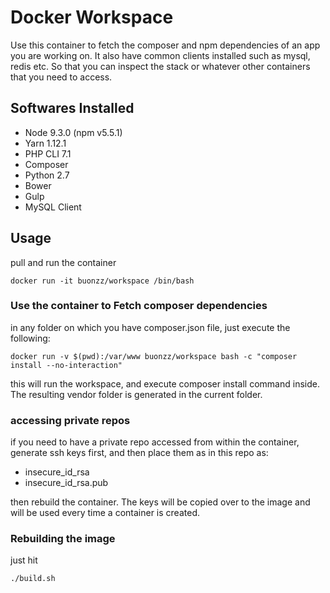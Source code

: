 # Docker Workspace

Use this container to fetch the composer and npm dependencies of an app you are working on. It also have common clients installed such as mysql, redis etc. So that you can inspect the stack or whatever other containers that you need to access.

## Softwares Installed

* Node 9.3.0 (npm v5.5.1)
* Yarn 1.12.1
* PHP CLI 7.1
* Composer
* Python 2.7
* Bower
* Gulp
* MySQL Client


## Usage

pull and run the container
```
docker run -it buonzz/workspace /bin/bash
```

### Use the container to Fetch composer dependencies

in any folder on which you have composer.json file, just execute the following:

```
docker run -v $(pwd):/var/www buonzz/workspace bash -c "composer install --no-interaction"
```

this will run the workspace, and execute composer install command inside. The resulting vendor folder is generated in the current folder.


### accessing private repos

if you need to have a private repo accessed from within the container, generate ssh keys first, and then place them as in this repo as:

* insecure_id_rsa
* insecure_id_rsa.pub

then rebuild the container. The keys will be copied over to the image and will be used every time a container is created.


### Rebuilding the image

just hit

```
./build.sh
```
